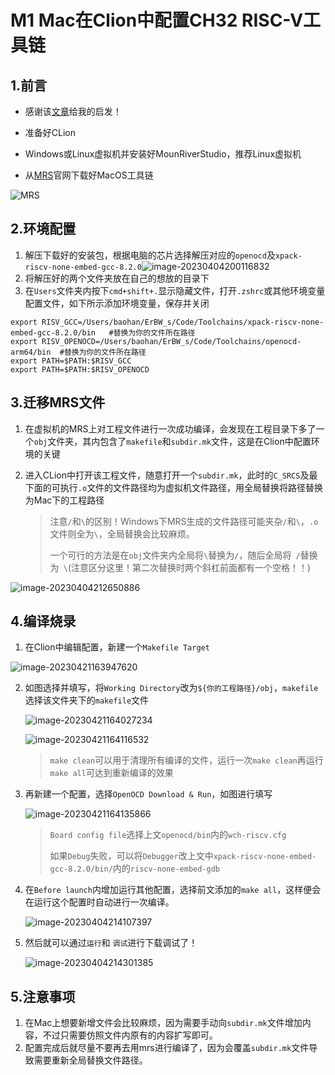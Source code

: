 # M1 Mac在Clion中配置CH32 RISC-V工具链

## 1.前言

- 感谢该[文章](https://blog.csdn.net/wu58430/article/details/126548417?spm=1001.2014.3001.5506)给我的启发！

- 准备好CLion

- Windows或Linux虚拟机并安装好MounRiverStudio，推荐Linux虚拟机

- 从[MRS](http://www.mounriver.com/download)官网下载好MacOS工具链

![MRS](https://img-blog.csdnimg.cn/img_convert/14ea61b026bdb6cb4e68e4d2348b4526.png)

## 2.环境配置

1. 解压下载好的安装包，根据电脑的芯片选择解压对应的`openocd`及`xpack-riscv-none-embed-gcc-8.2.0`![image-20230404200116832](https://img-blog.csdnimg.cn/img_convert/d1355053e553c93d79578b1ab79b44bb.png)
2. 将解压好的两个文件夹放在自己的想放的目录下
3. 在`Users`文件夹内按下`cmd+shift+.`显示隐藏文件，打开`.zshrc`或其他环境变量配置文件，如下所示添加环境变量，保存并关闭

```
export RISV_GCC=/Users/baohan/ErBW_s/Code/Toolchains/xpack-riscv-none-embed-gcc-8.2.0/bin	#替换为你的文件所在路径
export RISV_OPENOCD=/Users/baohan/ErBW_s/Code/Toolchains/openocd-arm64/bin	#替换为你的文件所在路径
export PATH=$PATH:$RISV_GCC
export PATH=$PATH:$RISV_OPENOCD
```

## 3.迁移MRS文件

1. 在虚拟机的MRS上对工程文件进行一次成功编译，会发现在工程目录下多了一个`obj`文件夹，其内包含了`makefile`和`subdir.mk`文件，这是在Clion中配置环境的关键

2. 进入CLion中打开该工程文件，随意打开一个`subdir.mk`，此时的`C_SRCS`及最下面的可执行`.o`文件的文件路径均为虚拟机文件路径，用全局替换将路径替换为Mac下的工程路径

   > 注意`/`和`\`的区别！Windows下MRS生成的文件路径可能夹杂`/`和`\`，`.o`文件则全为`\`，全局替换会比较麻烦。
   >
   > 一个可行的方法是在`obj`文件夹内全局将`\`替换为`/`，随后全局将` /`替换为` \`(注意区分这里！第二次替换时两个斜杠前面都有一个空格！！)

![image-20230404212650886](https://img-blog.csdnimg.cn/img_convert/459ca6b4479dc38e94c968be040bf6e2.png)

## 4.编译烧录

1. 在Clion中编辑配置，新建一个`Makefile Target`

  ![image-20230421163947620](https://img-blog.csdnimg.cn/img_convert/aac50a89ffae42a7729af5ef5948b6b0.png)

2. 如图选择并填写，将`Working Directory`改为`${你的工程路径}/obj`，`makefile`选择该文件夹下的`makefile`文件

   ![image-20230421164027234](https://img-blog.csdnimg.cn/img_convert/2461691f85cf09326cc4b80cdc063a36.png)

   ![image-20230421164116532](https://img-blog.csdnimg.cn/img_convert/56537df0bc13277dd26c765a8eeb5a54.png)

   > `make clean`可以用于清理所有编译的文件，运行一次`make clean`再运行`make all`可达到重新编译的效果

3. 再新建一个配置，选择`OpenOCD Download & Run`，如图进行填写

   ![image-20230421164135866](https://img-blog.csdnimg.cn/img_convert/9c7feb4954677f77c2e73af49c1e2927.png)

   > `Board config file`选择上文`openocd/bin`内的`wch-riscv.cfg`
   >
   > 如果`Debug`失败，可以将`Debugger`改上文中`xpack-riscv-none-embed-gcc-8.2.0/bin/`内的`riscv-none-embed-gdb`

4. 在`Before launch`内增加运行其他配置，选择前文添加的`make all`，这样便会在运行这个配置时自动进行一次编译。

   ![image-20230404214107397](https://img-blog.csdnimg.cn/img_convert/691f4b04bceb3bc3811272314ad895d6.png)

5. 然后就可以通过`运行`和 `调试`进行下载调试了！

   ![image-20230404214301385](https://img-blog.csdnimg.cn/img_convert/7aab0f85860a246f6399a12130f942f5.png)

## 5.注意事项

1. 在Mac上想要新增文件会比较麻烦，因为需要手动向`subdir.mk`文件增加内容，不过只需要仿照文件内原有的内容扩写即可。
2. 配置完成后就尽量不要再去用mrs进行编译了，因为会覆盖`subdir.mk`文件导致需要重新全局替换文件路径。

